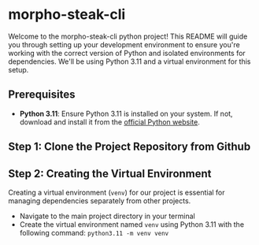 # morpho-steak-cli

Welcome to the morpho-steak-cli python project! This README will guide you through setting up your development environment to ensure you're working with the correct version of Python and isolated environments for dependencies. We'll be using Python 3.11 and a virtual environment for this setup.

## Prerequisites

- **Python 3.11**: Ensure Python 3.11 is installed on your system. If not, download and install it from the [official Python website](https://www.python.org/downloads/).

## Step 1: Clone the Project Repository from Github

## Step 2: Creating the Virtual Environment

Creating a virtual environment (`venv`) for our project is essential for managing dependencies separately from other projects.

- Navigate to the main project directory in your terminal
- Create the virtual environment named `venv` using Python 3.11 with the following command:
  `python3.11 -m venv venv`
